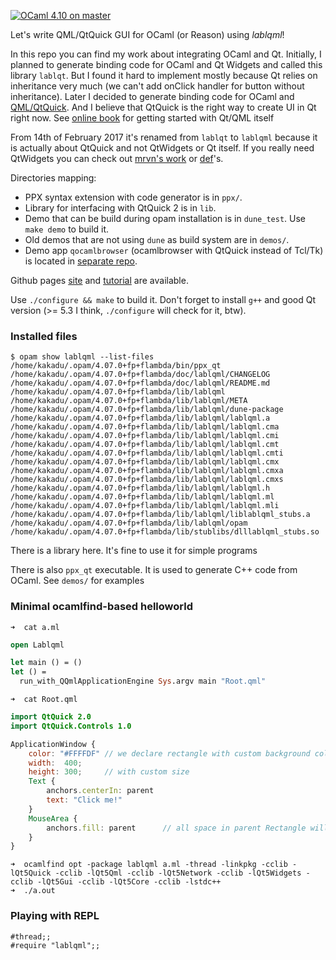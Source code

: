 [![OCaml 4.10 on master](https://github.com/kakadu/lablqml/workflows/Build/badge.svg)](https://github.com/kakadu/lablqml/actions)

Let's write QML/QtQuick GUI for OCaml (or Reason) using *lablqml*!

In this repo you can find my work about integrating OCaml and Qt. Initially, I
planned to generate binding code for OCaml and Qt Widgets and called this
library `lablqt`. But I found it
hard to implement mostly because Qt relies on inheritance very much (we can't
add onClick handler for button without inheritance). Later I decided to
generate binding code for OCaml and [QML/QtQuick](http://www.qt.io/qt-quick/).
And I believe that QtQuick is the right way to create UI in Qt right now.
See [online book](https://qmlbook.github.io/) for getting started with Qt/QML itself

From 14th of February 2017 it's renamed from `lablqt` to `lablqml` because it
is actually about QtQuick and not QtWidgets or Qt itself.  If
you really need QtWidgets you can check out
[mrvn's work](https://github.com/mrvn/ocaml-qt5) or
[def](https://github.com/let-def/cuite)'s.

Directories mapping:

* PPX syntax extension with code generator is in `ppx/`.
* Library for interfacing with QtQuick 2 is in `lib`.
* Demo that can be build during opam installation is in `dune_test`.
  Use `make demo` to build it.
* Old demos that are not using `dune` as build system are in `demos/`.
* Demo app `qocamlbrowser` (ocamlbrowser with QtQuick instead of Tcl/Tk) is
located in [separate repo](https://github.com/kakadu/qocamlbrowser_quick).

Github pages [site](http://kakadu.github.io/lablqml/) and
[tutorial](http://kakadu.github.io/lablqml/tutorial2.html) are available.

Use `./configure && make` to build it. Don't forget to install `g++` and good Qt
version (>= 5.3 I think, `./configure` will check for it, btw).

### Installed files

```
$ opam show lablqml --list-files
/home/kakadu/.opam/4.07.0+fp+flambda/bin/ppx_qt
/home/kakadu/.opam/4.07.0+fp+flambda/doc/lablqml/CHANGELOG
/home/kakadu/.opam/4.07.0+fp+flambda/doc/lablqml/README.md
/home/kakadu/.opam/4.07.0+fp+flambda/lib/lablqml
/home/kakadu/.opam/4.07.0+fp+flambda/lib/lablqml/META
/home/kakadu/.opam/4.07.0+fp+flambda/lib/lablqml/dune-package
/home/kakadu/.opam/4.07.0+fp+flambda/lib/lablqml/lablqml.a
/home/kakadu/.opam/4.07.0+fp+flambda/lib/lablqml/lablqml.cma
/home/kakadu/.opam/4.07.0+fp+flambda/lib/lablqml/lablqml.cmi
/home/kakadu/.opam/4.07.0+fp+flambda/lib/lablqml/lablqml.cmt
/home/kakadu/.opam/4.07.0+fp+flambda/lib/lablqml/lablqml.cmti
/home/kakadu/.opam/4.07.0+fp+flambda/lib/lablqml/lablqml.cmx
/home/kakadu/.opam/4.07.0+fp+flambda/lib/lablqml/lablqml.cmxa
/home/kakadu/.opam/4.07.0+fp+flambda/lib/lablqml/lablqml.cmxs
/home/kakadu/.opam/4.07.0+fp+flambda/lib/lablqml/lablqml.h
/home/kakadu/.opam/4.07.0+fp+flambda/lib/lablqml/lablqml.ml
/home/kakadu/.opam/4.07.0+fp+flambda/lib/lablqml/lablqml.mli
/home/kakadu/.opam/4.07.0+fp+flambda/lib/lablqml/liblablqml_stubs.a
/home/kakadu/.opam/4.07.0+fp+flambda/lib/lablqml/opam
/home/kakadu/.opam/4.07.0+fp+flambda/lib/stublibs/dlllablqml_stubs.so
```

There is a library here. It's fine to use it for simple programs

There is also `ppx_qt` executable. It is used to generate C++ code from OCaml.
See `demos/` for examples

### Minimal ocamlfind-based helloworld

    ➜  cat a.ml
```ocaml
open Lablqml

let main () = ()
let () =
  run_with_QQmlApplicationEngine Sys.argv main "Root.qml"
```

    ➜  cat Root.qml
```qml
import QtQuick 2.0
import QtQuick.Controls 1.0

ApplicationWindow {
    color: "#FFFFDF" // we declare rectangle with custom background color
    width:  400;
    height: 300;     // with custom size
    Text {
        anchors.centerIn: parent
        text: "Click me!"
    }
    MouseArea {
        anchors.fill: parent      // all space in parent Rectangle will be clickable
    }
}
```

    ➜  ocamlfind opt -package lablqml a.ml -thread -linkpkg -cclib -lQt5Quick -cclib -lQt5Qml -cclib -lQt5Network -cclib -lQt5Widgets -cclib -lQt5Gui -cclib -lQt5Core -cclib -lstdc++
    ➜  ./a.out

### Playing with REPL

    #thread;;
    #require "lablqml";;
